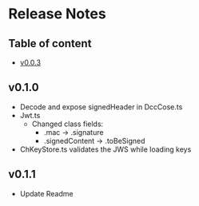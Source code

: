 # Release Notes

## Table of content
- [v0.0.3](#v003)

## v0.1.0
- Decode and expose signedHeader in DccCose.ts
- Jwt.ts 
    -  Changed class fields: 
        - .mac -> .signature
        - .signedContent -> .toBeSigned
- ChKeyStore.ts validates the JWS while loading keys

## v0.1.1
- Update Readme
